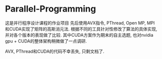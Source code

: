 # Parallel-Programming
这是并行程序设计课程的作业项目 先后使用AVX指令, PThread, Open MP, MPI和CUDA实现了矩阵的高斯消元法. 根据不同的工具针对性修改了算法的具体实现, 并对各个版本的表现做了比较. 其中CUDA方案作为期末的自主选题, 也对nvidia gpu + CUDA的整体架构稍微做了一点调研.

AVX, PThread和CUDA的代码不幸丢失, 只剩文档了.
